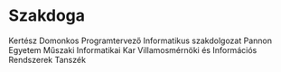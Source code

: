 # Szakdoga
 
Kertész Domonkos Programtervező Informatikus szakdolgozat
Pannon Egyetem
Műszaki Informatikai Kar
Villamosmérnöki és Információs Rendszerek Tanszék
